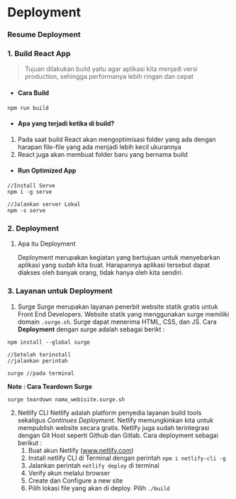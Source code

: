 # Deployment

### Resume Deployment

### 1. Build React App

> Tujuan dilakukan build yaitu agar aplikasi kita menjadi versi production, sehingga performanya lebih ringan dan cepat

- #### Cara Build

```
npm run build
```

- #### Apa yang terjadi ketika di build?

1. Pada saat build React akan mengoptimisasi folder yang ada dengan harapan file-file yang ada menjadi lebih kecil ukurannya
2. React juga akan membuat folder baru yang bernama build

- #### Run Optimized App

```
//Install Serve
npm i -g serve

//Jalankan server Lokal
npm -s serve
```

### 2. Deployment

1. Apa itu Deployment

   Deployment merupakan kegiatan yang bertujuan untuk menyebarkan aplikasi yang sudah kita buat. Harapannya aplikasi tersebut dapat diakses oleh banyak orang, tidak hanya oleh kita sendiri.

### 3. Layanan untuk Deployment

1. Surge
   Surge merupakan layanan penerbit website statik gratis untuk Front End Developers. Website statik yang menggunakan surge memiliki domain `.surge.sh`. Surge dapat menerima HTML, CSS, dan JS. Cara **Deployment** dengan surge adalah sebagai berikt :

```
npm install --global surge

//Setelah terinstall
//jalankan perintah

surge //pada terminal
```

**Note : Cara Teardown Surge**

`surge teardown nama_webisite.surge.sh`

2. Netlify CLI
   Netlify adalah platform penyedia layanan build tools sekaligus _Continues Deployment_. Netlify memungkinkan kita untuk mempublish website secara gratis. Netlify juga sudah terintegrasi dengan Git Host seperti Github dan Gitlab. Cara deployment sebagai berikut :
   1. Buat akun Netlify (www.netlify.com)
   2. Install netlify CLI di Terminal dengan perintah `npm i netlify-cli -g`
   3. Jalankan perintah `netlify deploy` di terminal
   4. Verify akun melalui browser
   5. Create dan Configure a new site
   6. Pilih lokasi file yang akan di deploy. Pilih `./build`
